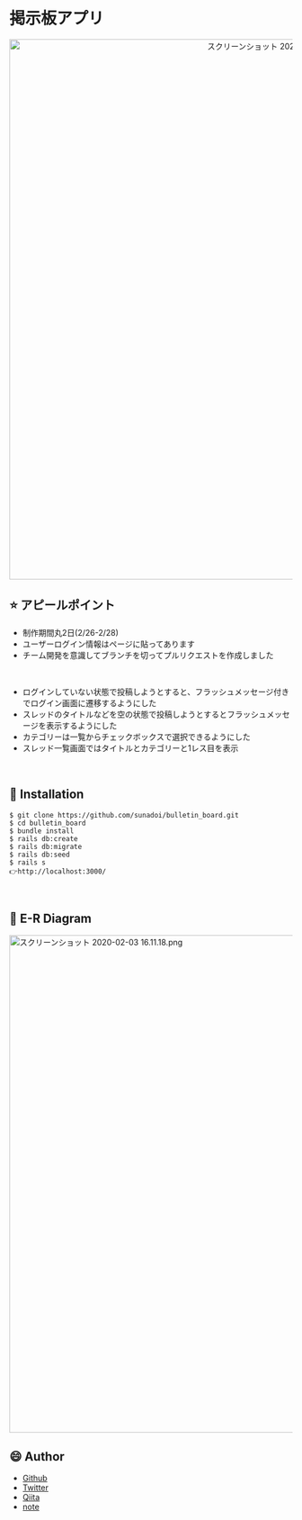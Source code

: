 # 掲示板アプリ
<p align="center">
<img width="960" alt="スクリーンショット 2020-02-07 16 24 24" src="https://user-images.githubusercontent.com/57832553/75529866-f27a2580-5a56-11ea-9326-c8e6e7578000.png">
</p>

## :star: アピールポイント
- 制作期間丸2日(2/26-2/28)
- ユーザーログイン情報はページに貼ってあります
- チーム開発を意識してブランチを切ってプルリクエストを作成しました
<br>

- ログインしていない状態で投稿しようとすると、フラッシュメッセージ付きでログイン画面に遷移するようにした
- スレッドのタイトルなどを空の状態で投稿しようとするとフラッシュメッセージを表示するようにした
- カテゴリーは一覧からチェックボックスで選択できるようにした
- スレッド一覧画面ではタイトルとカテゴリーと1レス目を表示

</br>

## :speech_balloon: Installation

```
$ git clone https://github.com/sunadoi/bulletin_board.git
$ cd bulletin_board
$ bundle install
$ rails db:create
$ rails db:migrate
$ rails db:seed
$ rails s
👉http://localhost:3000/
```

</br>

## :eyes: E-R Diagram

<img width="884" alt="スクリーンショット 2020-02-03 16.11.18.png" src="https://user-images.githubusercontent.com/57832553/75529893-f443e900-5a56-11ea-959c-aaddfaa50472.png">

</br>

## :smile: Author
- <a href="https://github.com/sunadoi">Github</a>
- <a href="https://twitter.com/suna_tech">Twitter</a>
- <a href="https://qiita.com/y-suna">Qiita</a>
- <a href="https://note.com/sunadoi">note</a>

